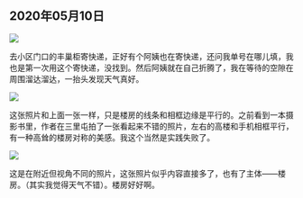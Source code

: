 ## 2020年05月10日

<div class="img-wrapper padding-top padding-bottom">
    <img src="img/2020.05.10.01.jpg" class="width-fifty  " />
</div>

去小区门口的丰巢柜寄快递，正好有个阿姨也在寄快递，还问我单号在哪儿填，我也是第一次用这个寄快递，没找到。然后阿姨就在自己折腾了，我在等待的空隙在周围溜达溜达，一抬头发现天气真好。

<div class="img-wrapper padding-top padding-bottom">
    <img src="img/2020.05.10.02.jpg" class="width-fifty  " />
</div>

这张照片和上面一张一样，只是楼房的线条和相框边缘是平行的。之前看到一本摄影书里，作者在三里屯拍了一张看起来不错的照片，左右的高楼和手机相框平行，有一种高耸的楼房对称的美感。我这个当然是实践失败了。

<div class="img-wrapper padding-top padding-bottom">
    <img src="img/2020.05.10.03.jpg" class="width-fifty  " />
</div>

这是在附近但视角不同的照片，这张照片似乎内容直接多了，也有了主体——楼房。（其实我觉得天气不错）。楼房好好啊。
